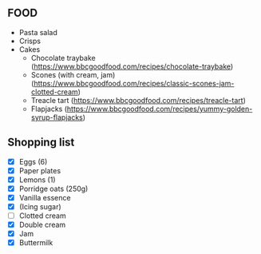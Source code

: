 ## FOOD
- Pasta salad
- Crisps
- Cakes
	- Chocolate traybake (https://www.bbcgoodfood.com/recipes/chocolate-traybake)
	- Scones (with cream, jam) (https://www.bbcgoodfood.com/recipes/classic-scones-jam-clotted-cream)
	- Treacle tart (https://www.bbcgoodfood.com/recipes/treacle-tart)
	- Flapjacks (https://www.bbcgoodfood.com/recipes/yummy-golden-syrup-flapjacks)

## Shopping list
- [x] Eggs (6)
- [x] Paper plates
- [x] Lemons (1)
- [x] Porridge oats (250g)
- [x] Vanilla essence
- [x] (Icing sugar)
- [ ] Clotted cream
- [x] Double cream
- [x] Jam
- [x] Buttermilk
